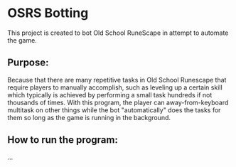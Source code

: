 # OSRS Botting
This project is created to bot Old School RuneScape in attempt to automate the game.
## Purpose:
Because that there are many repetitive tasks in Old School Runescape that require players to manually accomplish, such as leveling up a 
certain skill which typically is achieved by performing a small task hundreds if not thousands of times. With this program, the player can away-from-keyboard multitask on other things while the bot "automatically" does the tasks for them so long as the game is running in the background.

## How to run the program:
...
